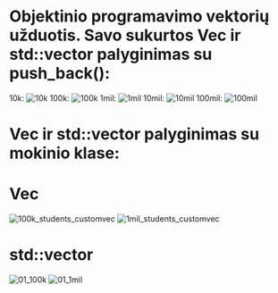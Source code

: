# Objektinio programavimo vektorių užduotis. Savo sukurtos Vec ir std::vector palyginimas su push_back():
10k:
![10k](https://user-images.githubusercontent.com/38924118/119932328-bb612f80-bf8b-11eb-9983-6c5d6790d92a.PNG)
100k:
![100k](https://user-images.githubusercontent.com/38924118/119932352-ccaa3c00-bf8b-11eb-94fb-b2cd637d4d94.PNG)
1mil:
![1mil](https://user-images.githubusercontent.com/38924118/119932362-d2078680-bf8b-11eb-85eb-0703e361bd1a.PNG)
10mil:
![10mil](https://user-images.githubusercontent.com/38924118/119932370-d469e080-bf8b-11eb-90d9-4ee8ee9d63ae.PNG)
100mil:
![100mil](https://user-images.githubusercontent.com/38924118/119932374-d764d100-bf8b-11eb-9673-5e4aa9fbbfe5.PNG)

# Vec ir std::vector palyginimas su mokinio klase:

# Vec
![100k_students_customvec](https://user-images.githubusercontent.com/38924118/119933355-9de09580-bf8c-11eb-8c7f-a0ed3b961d1a.PNG)
![1mil_students_customvec](https://user-images.githubusercontent.com/38924118/119933363-a0db8600-bf8c-11eb-8604-f28ba5241b1a.PNG)

# std::vector
![01_100k](https://user-images.githubusercontent.com/38924118/119933410-b8b30a00-bf8c-11eb-9da3-bca8e0b684bf.PNG)
![01_1mil](https://user-images.githubusercontent.com/38924118/119933415-bbadfa80-bf8c-11eb-8824-3f3adb0440d1.PNG)
